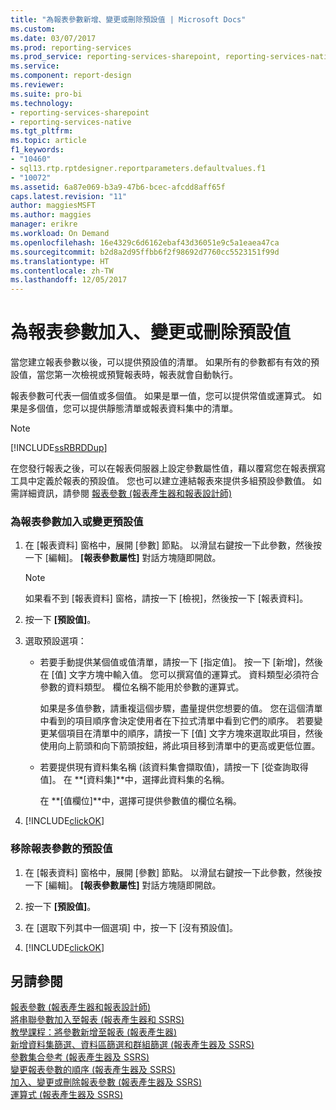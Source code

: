 ```yaml
---
title: "為報表參數新增、變更或刪除預設值 | Microsoft Docs"
ms.custom: 
ms.date: 03/07/2017
ms.prod: reporting-services
ms.prod_service: reporting-services-sharepoint, reporting-services-native
ms.service: 
ms.component: report-design
ms.reviewer: 
ms.suite: pro-bi
ms.technology:
- reporting-services-sharepoint
- reporting-services-native
ms.tgt_pltfrm: 
ms.topic: article
f1_keywords:
- "10460"
- sql13.rtp.rptdesigner.reportparameters.defaultvalues.f1
- "10072"
ms.assetid: 6a87e069-b3a9-47b6-bcec-afcdd8aff65f
caps.latest.revision: "11"
author: maggiesMSFT
ms.author: maggies
manager: erikre
ms.workload: On Demand
ms.openlocfilehash: 16e4329c6d6162ebaf43d36051e9c5a1eaea47ca
ms.sourcegitcommit: b2d8a2d95ffbb6f2f98692d7760cc5523151f99d
ms.translationtype: HT
ms.contentlocale: zh-TW
ms.lasthandoff: 12/05/2017
---
```

# <a name="add-change-or-delete-default-values-for-a-report-parameter"></a>為報表參數加入、變更或刪除預設值
  當您建立報表參數以後，可以提供預設值的清單。 如果所有的參數都有有效的預設值，當您第一次檢視或預覽報表時，報表就會自動執行。  
  
 報表參數可代表一個值或多個值。 如果是單一值，您可以提供常值或運算式。 如果是多個值，您可以提供靜態清單或報表資料集中的清單。  
  
> [!NOTE]  
>  [!INCLUDE[ssRBRDDup](../../includes/ssrbrddup-md.md)]  
  
 在您發行報表之後，可以在報表伺服器上設定參數屬性值，藉以覆寫您在報表撰寫工具中定義於報表的預設值。 您也可以建立連結報表來提供多組預設參數值。 如需詳細資訊，請參閱  [報表參數 &#40;報表產生器和報表設計師&#41;](../../reporting-services/report-design/report-parameters-report-builder-and-report-designer.md)  
  
### <a name="to-add-or-change-the-default-values-for-a-report-parameter"></a>為報表參數加入或變更預設值  
  
1.  在 [報表資料] 窗格中，展開 [參數] 節點。 以滑鼠右鍵按一下此參數，然後按一下 [編輯]。 **[報表參數屬性]** 對話方塊隨即開啟。  
  
    > [!NOTE]  
    >  如果看不到 [報表資料] 窗格，請按一下 [檢視]，然後按一下 [報表資料]。  
  
2.  按一下 **[預設值]**。  
  
3.  選取預設選項：  
  
    -   若要手動提供某個值或值清單，請按一下 [指定值]。 按一下 [新增]，然後在 [值] 文字方塊中輸入值。 您可以撰寫值的運算式。 資料類型必須符合參數的資料類型。 欄位名稱不能用於參數的運算式。  
  
         如果是多值參數，請重複這個步驟，盡量提供您想要的值。 您在這個清單中看到的項目順序會決定使用者在下拉式清單中看到它們的順序。 若要變更某個項目在清單中的順序，請按一下 [值] 文字方塊來選取此項目，然後使用向上箭頭和向下箭頭按鈕，將此項目移到清單中的更高或更低位置。  
  
    -   若要提供現有資料集名稱 (該資料集會擷取值)，請按一下 [從查詢取得值]。 在 **[資料集]**中，選擇此資料集的名稱。  
  
         在 **[值欄位]**中，選擇可提供參數值的欄位名稱。  
  
4.  [!INCLUDE[clickOK](../../includes/clickok-md.md)]  
  
### <a name="to-remove-the-default-values-for-a-report-parameter"></a>移除報表參數的預設值  
  
1.  在 [報表資料] 窗格中，展開 [參數] 節點。 以滑鼠右鍵按一下此參數，然後按一下 [編輯]。 **[報表參數屬性]** 對話方塊隨即開啟。  
  
2.  按一下 **[預設值]**。  
  
3.  在 [選取下列其中一個選項] 中，按一下 [沒有預設值]。  
  
4.  [!INCLUDE[clickOK](../../includes/clickok-md.md)]  
  
## <a name="see-also"></a>另請參閱  
 [報表參數 &#40;報表產生器和報表設計師&#41;](../../reporting-services/report-design/report-parameters-report-builder-and-report-designer.md)   
 [將串聯參數加入至報表 &#40;報表產生器和 SSRS&#41;](../../reporting-services/report-design/add-cascading-parameters-to-a-report-report-builder-and-ssrs.md)   
 [教學課程：將參數新增至報表 &#40;報表產生器&#41;](../../reporting-services/tutorial-add-a-parameter-to-your-report-report-builder.md)   
 [新增資料集篩選、資料區篩選和群組篩選 &#40;報表產生器及 SSRS&#41;](../../reporting-services/report-design/add-dataset-filters-data-region-filters-and-group-filters.md)   
 [參數集合參考 &#40;報表產生器及 SSRS&#41;](../../reporting-services/report-design/built-in-collections-parameters-collection-references-report-builder.md)   
 [變更報表參數的順序 &#40;報表產生器及 SSRS&#41;](../../reporting-services/report-design/change-the-order-of-a-report-parameter-report-builder-and-ssrs.md)   
 [加入、變更或刪除報表參數 &#40;報表產生器及 SSRS&#41;](../../reporting-services/report-design/add-change-or-delete-a-report-parameter-report-builder-and-ssrs.md)   
 [運算式 &#40;報表產生器及 SSRS&#41;](../../reporting-services/report-design/expressions-report-builder-and-ssrs.md)  
  
  
